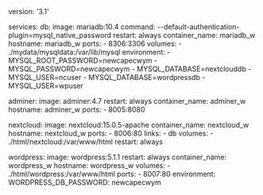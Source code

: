 version: '3.1'

services:
  db:
    image: mariadb:10.4
    command: --default-authentication-plugin=mysql_native_password
    restart: always
    container_name: mariadb_w
    hostname: mariadb_w
    ports:
      - 8306:3306
    volumes:
      - ./mydata/mysqldata:/var/lib/mysql
    environment:
      - MYSQL_ROOT_PASSWORD=newcapecwym
      - MYSQL_PASSWORD=newcapecwym
      - MYSQL_DATABASE=nextclouddb
      - MYSQL_USER=ncuser
      - MYSQL_DATABASE=wordpressdb
      - MYSQL_USER=wpuser

  adminer:
    image: adminer:4.7
    restart: always
    container_name: adminer_w
    hostname: adminer_w
    ports:
      - 8005:8080

  nextcloud:
    image: nextcloud:15.0.5-apache
    container_name: nextcloud_w
    hostname: nextcloud_w
    ports:
      - 8006:80
    links:
      - db
    volumes:
      - ./html/nextcloud:/var/www/html
    restart: always

  wordpress:
    image: wordpress:5.1.1
    restart: always
    container_name: wordpress_w
    hostname: wordpress_w
    volumes:
      - ./html/wordpress:/var/www/html
    ports:
      - 8007:80
    environment:
      WORDPRESS_DB_PASSWORD: newcapecwym